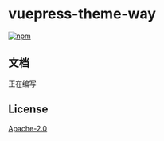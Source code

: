# vuepress-theme-way
[![npm](https://badgen.net/npm/v/vuepress-theme-way)](https://github.com/WayNian/vuepress-theme-way)

## 文档
正在编写
## License

[Apache-2.0](https://github.com/WayNian/vuepress-theme-way/blob/master/packages/theme/LICENSE)
